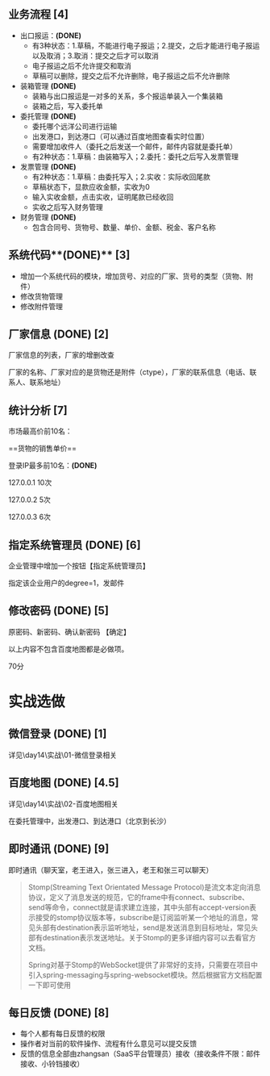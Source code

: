 ## 业务流程  [4]
* 出口报运：**(DONE)**
  * 有3种状态：1.草稿，不能进行电子报运；2.提交，之后才能进行电子报运以及取消；3.取消：提交之后才可以取消
  * 电子报运之后不允许提交和取消
  * 草稿可以删除，提交之后不允许删除，电子报运之后不允许删除
* 装箱管理 **(DONE)**
  * 装箱与出口报运是一对多的关系，多个报运单装入一个集装箱
  * 装箱之后，写入委托单
* 委托管理 **(DONE)**
  * 委托哪个远洋公司进行运输
  * 出发港口，到达港口（可以通过百度地图查看实时位置）
  * 需要增加收件人（委托之后发送一个邮件，邮件内容就是委托单）
  * 有2种状态：1.草稿：由装箱写入；2.委托：委托之后写入发票管理
* 发票管理 **(DONE)**
  * 有2种状态：1.草稿：由委托写入；2.实收：实际收回尾款
  * 草稿状态下，显款应收金额，实收为0
  * 输入实收金额，点击实收，证明尾款已经收回
  * 实收之后写入财务管理
* 财务管理 **(DONE)**
  * 包含合同号、货物号、数量、单价、金额、税金、客户名称

## 系统代码**(DONE)**  [3]

* 增加一个系统代码的模块，增加货号、对应的厂家、货号的类型（货物、附件）
* 修改货物管理
* 修改附件管理



## 厂家信息 **(DONE)** [2]

厂家信息的列表，厂家的增删改查

厂家的名称、厂家对应的是货物还是附件（ctype），厂家的联系信息（电话、联系人、联系地址）



## 统计分析 [7]

市场最高价前10名：

==货物的销售单价==

登录IP最多前10名：**(DONE)**

127.0.0.1   10次

127.0.0.2    5次

127.0.0.3    6次



## 指定系统管理员 **(DONE)** [6]

企业管理中增加一个按钮【指定系统管理员】

指定该企业用户的degree=1，发邮件



## 修改密码 **(DONE)** [5]

原密码、新密码、确认新密码 【确定】



以上内容不包含百度地图都是必做项。

70分



# 实战选做

## 微信登录 **(DONE)** [1]

详见\day14\实战\01-微信登录相关



## 百度地图 **(DONE)** [4.5]

详见\day14\实战\02-百度地图相关

在委托管理中，出发港口、到达港口（北京到长沙）



## 即时通讯 **(DONE)** [9]

即时通讯（聊天室，老王进入，张三进入，老王和张三可以聊天）


> 
>Stomp(Streaming Text Orientated Message Protocol)是流文本定向消息协议，定义了消息发送的规范，它的frame中有connect、subscribe、send等命令，connect就是请求建立连接，其中头部有accept-version表示接受的stomp协议版本等，subscribe是订阅监听某一个地址的消息，常见头部有destination表示监听地址，send是发送消息到目标地址，常见头部有destination表示发送地址。关于Stomp的更多详细内容可以去看官方文档。
>
>Spring对基于Stomp的WebSocket提供了非常好的支持，只需要在项目中引入spring-messaging与spring-websocket模块。然后根据官方文档配置一下即可使用

## 每日反馈 **(DONE)** [8]

* 每个人都有每日反馈的权限
* 操作者对当前的软件操作、流程有什么意见可以提交反馈
* 反馈的信息全部由zhangsan（SaaS平台管理员）接收（接收条件不限：邮件接收、小铃铛接收）

